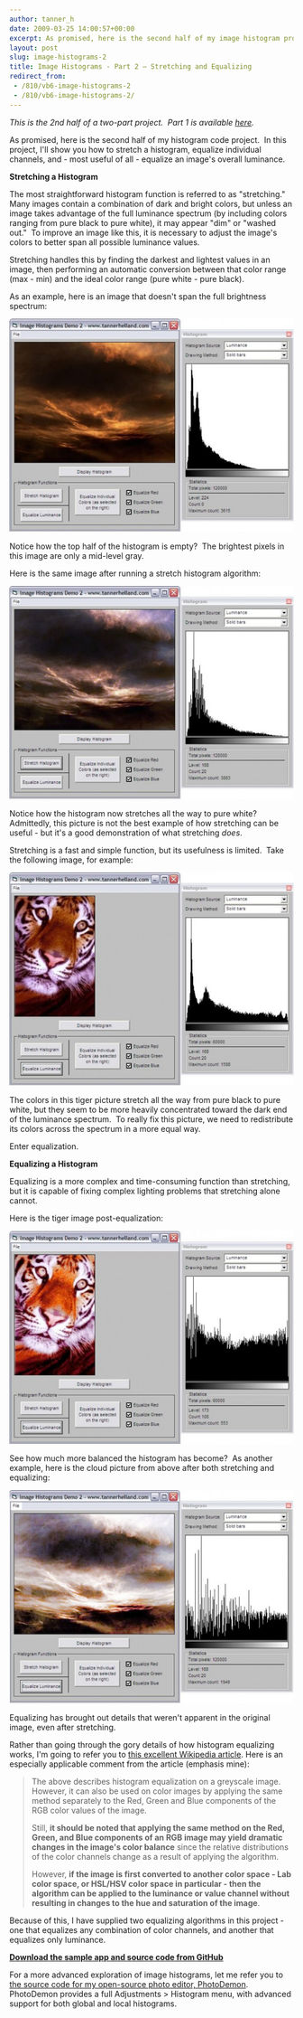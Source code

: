 ```yaml
---
author: tanner_h
date: 2009-03-25 14:00:57+00:00
excerpt: As promised, here is the second half of my image histogram project.  In this project, I'll show you how to stretch a histogram, equalize individual channels, and - most useful of all - equalize an image's overall luminance.
layout: post
slug: image-histograms-2
title: Image Histograms - Part 2 – Stretching and Equalizing
redirect_from: 
 - /810/vb6-image-histograms-2
 - /810/vb6-image-histograms-2/
---
```


_This is the 2nd half of a two-part project.  Part 1 is available [here](2009/03/21/image-histograms-1)._

As promised, here is the second half of my histogram code project.  In this project, I'll show you how to stretch a histogram, equalize individual channels, and - most useful of all - equalize an image's overall luminance.

**Stretching a Histogram**

The most straightforward histogram function is referred to as "stretching."  Many images contain a combination of dark and bright colors, but unless an image takes advantage of the full luminance spectrum (by including colors ranging from pure black to pure white), it may appear "dim" or "washed out."  To improve an image like this, it is necessary to adjust the image's colors to better span all possible luminance values.

Stretching handles this by finding the darkest and lightest values in an image, then performing an automatic conversion between that color range (max - min) and the ideal color range (pure white - pure black).

As an example, here is an image that doesn't span the full brightness spectrum:

![Normal Clouds](images/cloudsnormal-600x449.jpg)

Notice how the top half of the histogram is empty?  The brightest pixels in this image are only a mid-level gray.

Here is the same image after running a stretch histogram algorithm:

![Stretched Clouds](images/cloudsstretched-600x449.jpg)

Notice how the histogram now stretches all the way to pure white?  Admittedly, this picture is not the best example of how stretching can be useful - but it's a good demonstration of what stretching *does*.

Stretching is a fast and simple function, but its usefulness is limited.  Take the following image, for example:

![Normal Tiger](images/normaltiger-600x449.jpg)

The colors in this tiger picture stretch all the way from pure black to pure white, but they seem to be more heavily concentrated toward the dark end of the luminance spectrum.  To really fix this picture, we need to redistribute its colors across the spectrum in a more equal way.

Enter equalization.

**Equalizing a Histogram**

Equalizing is a more complex and time-consuming function than stretching, but it is capable of fixing complex lighting problems that stretching alone cannot.

Here is the tiger image post-equalization:

![Equalized Tiger](images/equalizedtiger-600x449.jpg)

See how much more balanced the histogram has become?  As another example, here is the cloud picture from above after both stretching and equalizing:

![Stretched and Equalized Clouds](images/cloudsstretchequalize-600x449.jpg)

Equalizing has brought out details that weren't apparent in the original image, even after stretching.

Rather than going through the gory details of how histogram equalizing works, I'm going to refer you to [this excellent Wikipedia article](http://en.wikipedia.org/wiki/Histogram_equalization).  Here is an especially applicable comment from the article (emphasis mine):

> The above describes histogram equalization on a greyscale image. However, it can also be used on color images by applying the same method separately to the Red, Green and Blue components of the RGB color values of the image. 
>
> Still, **it should be noted that applying the same method on the Red, Green, and Blue components of an RGB image may yield dramatic changes in the image's color balance** since the relative distributions of the color channels change as a result of applying the algorithm. 
>
> However, **if the image is first converted to another color space - Lab color space, or HSL/HSV color space in particular - then the algorithm can be applied to the luminance or value channel without resulting in changes to the hue and saturation of the image**.

Because of this, I have supplied two equalizing algorithms in this project - one that equalizes any combination of color channels, and another that equalizes only luminance.  

**[Download the sample app and source code from GitHub](https://github.com/tannerhelland/vb6-code/tree/master/Histograms-advanced)**

For a more advanced exploration of image histograms, let me refer you to [the source code for my open-source photo editor, PhotoDemon](https://github.com/tannerhelland/PhotoDemon).  PhotoDemon provides a full Adjustments > Histogram menu, with advanced support for both global and local histograms.